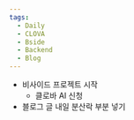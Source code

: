 ```yaml
---
tags:
  - Daily
  - CLOVA
  - Bside
  - Backend
  - Blog
---
```


- 비사이드 프로젝트 시작
	- 클로바 AI 신청
- 블로그 글 내일 분산락 부분 넣기
